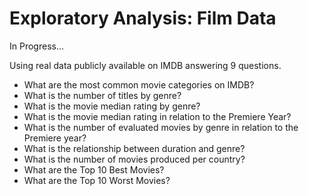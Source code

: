 # Exploratory Analysis: Film Data

In Progress...

Using real data publicly available on IMDB answering 9 questions.

- What are the most common movie categories on IMDB?
- What is the number of titles by genre?
- What is the movie median rating by genre?
- What is the movie median rating in relation to the Premiere Year?
- What is the number of evaluated movies by genre in relation to the Premiere year?
- What is the relationship between duration and genre?
- What is the number of movies produced per country?
- What are the Top 10 Best Movies?
- What are the Top 10 Worst Movies?
